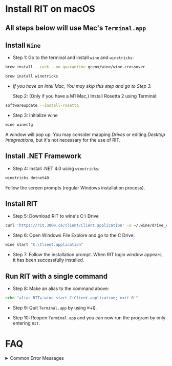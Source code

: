#  Install RIT on macOS

## All steps below will use Mac's  `Terminal.app`

## Install `Wine`

- Step 1: Go to the terminal and install `wine` and `winetricks`:
```sh
brew install --cask --no-quarantine gcenx/wine/wine-crossover
```
```sh
brew install winetricks
```

- *If you have an Intel Mac, You may skip this step and go to Step 3.*  

    Step 2: (Only if you have a M1 Mac,) Install Rosetta 2 using Terminal:
```sh
softwareupdate --install-rosetta
```

- Step 3: Initialize wine 
```sh 
wine winecfg
```
A window will pop up. You may consider mapping *Drives* or editing *Desktop Integreations*, but it's not necessary for the use of RIT.

## Install .NET Framework

- Step 4: Install .NET 4.0 using `winetricks`:
```sh
winetricks dotnet40
```
Follow the screen prompts (regular Windows installation process).

## Install RIT

- Step 5: Download RIT to wine's C:\ Drive
```sh
curl 'https://rit.306w.ca/client/Client.application' -o ~/.wine/drive_c/Client.application
```

- Step 6: Open Windows File Explore and go to the C Drive:
```sh
wine start "C:\Client.application"
```

- Step 7: Follow the installation prompt. When RIT login window appears, it has been successfully installed.

## Run RIT with a single command

- Step 8: Make an alias to the command above:
```sh
echo "alias RIT='wine start C:Client.application; exit 0'"
```

- Step 9: Quit  `Terminal.app` by using <kbd>&#8984;</kbd>+<kbd>Q</kbd>.

- Step 10: Reopen `Terminal.app` and you can now run the program by only entering `RIT`.


# FAQ

<details>
  <summary>Common Error Messages</summary>
  
  - Q: I got the error message `zsh: bad CPU type in executable`  
     A: Have you installed [Rosetta](./README.md#Part&#32;C:&#32;Install&#32;Rosetta&#32;2&#32;on&#32;M1&#32;Macs)?

  - Q: I got the error message `zsh: command not found: brew`  
     A: Have you added homebrew into PATH`? 
     
</details>
